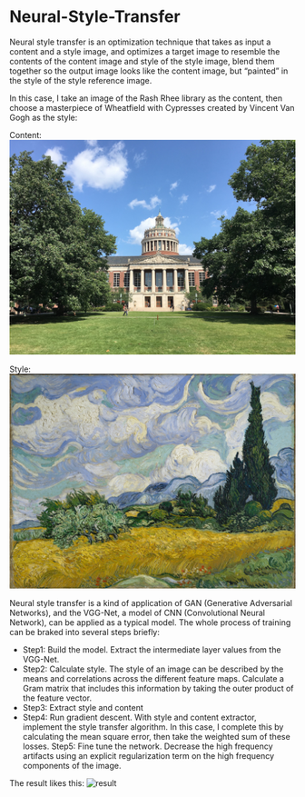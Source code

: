 # Neural-Style-Transfer

Neural style transfer is an optimization technique that takes as input a content and a style image, and optimizes a target image to resemble the contents of the content image and style of the style image, blend them together so the output image looks like the content image, but “painted” in the style of the style reference image.

In this case, I take an image of the Rash Rhee library as the content, then choose a masterpiece of Wheatfield with Cypresses created by Vincent Van Gogh as the style:

Content:
![content](https://github.com/stemgene/Neural-Style-Transfer/blob/master/image/content_mid.jpeg)

Style:
![Style](https://github.com/stemgene/Neural-Style-Transfer/blob/master/image/style_mid.jpeg)

Neural style transfer is a kind of application of GAN (Generative Adversarial Networks), and the VGG-Net, a model of CNN (Convolutional Neural Network), can be applied as a typical model. The whole process of training can be braked into several steps briefly:
- Step1: Build the model. Extract the intermediate layer values from the VGG-Net. 
- Step2: Calculate style. The style of an image can be described by the means and correlations across the different feature maps. Calculate a Gram matrix that includes this information by taking the outer product of the feature vector. 
- Step3: Extract style and content
- Step4: Run gradient descent. With style and content extractor, implement the style transfer algorithm. In this case, I complete this by calculating the mean square error, then take the weighted sum of these losses.
Step5: Fine tune the network. Decrease the high frequency artifacts using an explicit regularization term on the high frequency components of the image.

The result likes this:
![result]("https://github.com/stemgene/Neural-Style-Transfer/blob/master/image/output_smallgood.jpg")
